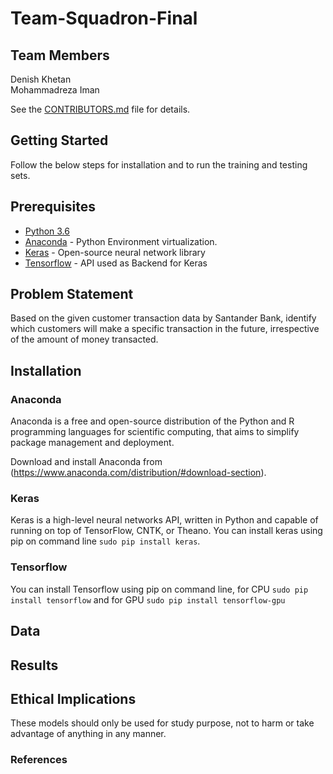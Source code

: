 # Team-Squadron-Final

## Team Members
Denish Khetan\
Mohammadreza Iman

See the [CONTRIBUTORS.md](https://github.com/dsp-uga/team-Squadron-final/blob/master/CONTRIBUTORS.md) file for details.

## Getting Started

Follow the below steps for installation and to run the training and testing sets.

## Prerequisites

- [Python 3.6](https://www.python.org/downloads/release/python-360/)
- [Anaconda](https://www.anaconda.com/) - Python Environment virtualization.
- [Keras](https://keras.io/#installation) - Open-source neural network library
- [Tensorflow](https://www.tensorflow.org/) - API used as Backend for Keras

## Problem Statement

Based on the given customer transaction data by Santander Bank, identify which customers will make a specific transaction in the future, irrespective of the amount of money transacted. 

## Installation

### Anaconda 

Anaconda is a free and open-source distribution of the Python and R programming languages for scientific computing, that aims to simplify package management and deployment.

Download and install Anaconda from (https://www.anaconda.com/distribution/#download-section). 

### Keras 

Keras is a high-level neural networks API, written in Python and capable of running on top of TensorFlow, CNTK, or Theano. You can install keras using pip on command line ```sudo pip install keras```.

### Tensorflow 

You can install Tensorflow using pip on command line, for CPU ```sudo pip install tensorflow``` and for GPU ```sudo pip install tensorflow-gpu```

## Data 


## Results 

## Ethical Implications 
These models should only be used for study purpose, not to harm or take advantage of anything in any manner.

### References
